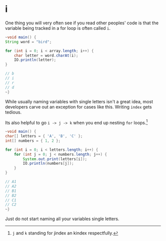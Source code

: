 # i

One thing you will very often see if you read other peoples'
code is that the variable being tracked in a for loop is often called
`i`.

```java
~void main() {
String word = "bird";

for (int i = 0; i < array.length; i++) {
    char letter = word.charAt(i);
    IO.println(letter);
}

// b
// i
// r
// d
~}
```

While usually naming variables with single letters isn't a great idea,
most developers carve out an exception for cases like this. Writing `index` gets
tedious.

Its also helpful to go `i -> j -> k` when you end up nesting `for` loops.[^jindex]

```java
~void main() {
char[] letters = { 'A', 'B', 'C' };
int[] numbers = { 1, 2 };

for (int i = 0; i < letters.length; i++) {
    for (int j = 0; j < numbers.length; j++) {
        System.out.print(letters[i]);
        IO.println(numbers[j]);
    }
}

// A1
// A2
// B1
// B2
// C1
// C2
~}
```

Just do not start naming all your variables single letters.

[^jindex]: `j` and `k` standing for jindex an kindex respectfully.
